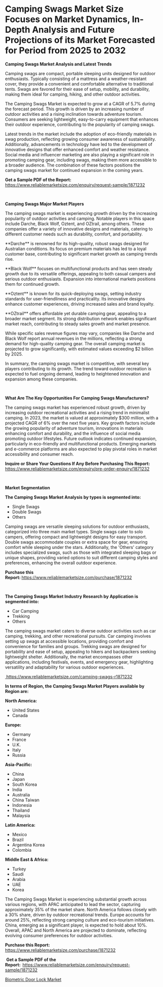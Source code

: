 <p><h1>Camping Swags Market Size Focuses on Market Dynamics, In-Depth Analysis and Future Projections of its Market Forecasted for Period from 2025 to 2032</h1></p><p><strong>Camping Swags Market Analysis and Latest Trends</strong></p>
<p><p>Camping swags are compact, portable sleeping units designed for outdoor enthusiasts. Typically consisting of a mattress and a weather-resistant cover, they provide a convenient and comfortable alternative to traditional tents. Swags are favored for their ease of setup, mobility, and durability, making them ideal for camping, hiking, and other outdoor activities.</p><p>The Camping Swags Market is expected to grow at a CAGR of 5.7% during the forecast period. This growth is driven by an increasing number of outdoor activities and a rising inclination towards adventure tourism. Consumers are seeking lightweight, easy-to-carry equipment that enhances their outdoor experience, contributing to the popularity of camping swags.</p><p>Latest trends in the market include the adoption of eco-friendly materials in swag production, reflecting growing consumer awareness of sustainability. Additionally, advancements in technology have led to the development of innovative designs that offer enhanced comfort and weather resistance. Social media and influencer marketing are also playing a significant role in promoting camping gear, including swags, making them more accessible to a broader audience. The combination of these factors positions the camping swags market for continued expansion in the coming years.</p></p>
<p><strong>Get a Sample PDF of the Report:&nbsp;</strong> <a href="https://www.reliablemarketsize.com/enquiry/request-sample/1871232?utm_campaign=2565&utm_medium=2&utm_source=Github&utm_content=ia&utm_term=05042025&utm_id=camping-swags">https://www.reliablemarketsize.com/enquiry/request-sample/1871232</a></p>
<p>&nbsp;</p>
<p><strong>Camping Swags Major Market Players</strong></p>
<p><p>The camping swags market is experiencing growth driven by the increasing popularity of outdoor activities and camping. Notable players in this space include Darche, Black Wolf, Oztent, and OZtrail, among others. These companies offer a variety of innovative designs and materials, catering to different customer needs such as durability, comfort, and portability.</p><p>**Darche** is renowned for its high-quality, robust swags designed for Australian conditions. Its focus on premium materials has led to a loyal customer base, contributing to significant market growth as camping trends rise.</p><p>**Black Wolf** focuses on multifunctional products and has seen steady growth due to its versatile offerings, appealing to both casual campers and serious outdoor enthusiasts. Expansion into international markets positions them for continued growth.</p><p>**Oztent** is known for its quick-deploying swags, setting industry standards for user-friendliness and practicality. Its innovative designs enhance customer experiences, driving increased sales and brand loyalty.</p><p>**OZtrail** offers affordable yet durable camping gear, appealing to a broader market segment. Its strong distribution network enables significant market reach, contributing to steady sales growth and market presence.</p><p>While specific sales revenue figures may vary, companies like Darche and Black Wolf report annual revenues in the millions, reflecting a strong demand for high-quality camping gear. The overall camping market is projected to grow significantly, with estimated values exceeding $2 billion by 2025.</p><p>In summary, the camping swags market is competitive, with several key players contributing to its growth. The trend toward outdoor recreation is expected to fuel ongoing demand, leading to heightened innovation and expansion among these companies.</p></p>
<p>&nbsp;</p>
<p><strong>What Are The Key Opportunities For Camping Swags Manufacturers?</strong></p>
<p><p>The camping swags market has experienced robust growth, driven by increasing outdoor recreational activities and a rising trend in minimalist camping. In 2023, the market is valued at approximately $300 million, with a projected CAGR of 6% over the next five years. Key growth factors include the growing popularity of adventure tourism, innovations in materials enhancing comfort and durability, and the influence of social media promoting outdoor lifestyles. Future outlook indicates continued expansion, particularly in eco-friendly and multifunctional products. Emerging markets and e-commerce platforms are also expected to play pivotal roles in market accessibility and consumer reach.</p></p>
<p><strong>Inquire or Share Your Questions If Any Before Purchasing This Report:</strong> <a href="https://www.reliablemarketsize.com/enquiry/pre-order-enquiry/1871232?utm_campaign=2565&utm_medium=2&utm_source=Github&utm_content=ia&utm_term=05042025&utm_id=camping-swags">https://www.reliablemarketsize.com/enquiry/pre-order-enquiry/1871232</a></p>
<p>&nbsp;</p>
<p><strong>Market Segmentation</strong></p>
<p><strong>The Camping Swags Market Analysis by types is segmented into:</strong></p>
<p><ul><li>Single Swags</li><li>Double Swags</li><li>Others</li></ul></p>
<p><p>Camping swags are versatile sleeping solutions for outdoor enthusiasts, categorized into three main market types. Single swags cater to solo campers, offering compact and lightweight designs for easy transport. Double swags accommodate couples or extra space for gear, ensuring comfort while sleeping under the stars. Additionally, the 'Others' category includes specialized swags, such as those with integrated sleeping bags or unique shapes, providing varied options to suit different camping styles and preferences, enhancing the overall outdoor experience.</p></p>
<p><strong>Purchase this Report:&nbsp;</strong><a href="https://www.reliablemarketsize.com/purchase/1871232?utm_campaign=2565&utm_medium=2&utm_source=Github&utm_content=ia&utm_term=05042025&utm_id=camping-swags">https://www.reliablemarketsize.com/purchase/1871232</a></p>
<p>&nbsp;</p>
<p><strong>The Camping Swags Market Industry Research by Application is segmented into:</strong></p>
<p><ul><li>Car Camping</li><li>Trekking</li><li>Others</li></ul></p>
<p><p>The camping swags market caters to diverse outdoor activities such as car camping, trekking, and other recreational pursuits. Car camping involves setting up swags at accessible locations, providing comfort and convenience for families and groups. Trekking swags are designed for portability and ease of setup, appealing to hikers and backpackers seeking lightweight shelter. Additionally, the market encompasses other applications, including festivals, events, and emergency gear, highlighting versatility and adaptability for various outdoor experiences.</p></p>
<p><a href="https://www.reliablemarketsize.com/camping-swags-r1871232?utm_campaign=2565&utm_medium=2&utm_source=Github&utm_content=ia&utm_term=05042025&utm_id=camping-swags">&nbsp;https://www.reliablemarketsize.com/camping-swags-r1871232</a></p>
<p><strong>In terms of Region, the Camping Swags Market Players available by Region are:</strong></p>
<p>
    <p> <strong> North America: </strong>
        <ul>
            <li>United States</li>
            <li>Canada</li>
        </ul>
        </p> 
    <p> <strong> Europe: </strong>
        <ul>
            <li>Germany</li>
            <li>France</li>
            <li>U.K.</li>
            <li>Italy</li>
            <li>Russia</li>
        </ul>
        </p> 
    <p> <strong> Asia-Pacific: </strong>
        <ul>
            <li>China</li>
            <li>Japan</li>
            <li>South Korea</li>
            <li>India</li>
            <li>Australia</li>
            <li>China Taiwan</li>
            <li>Indonesia</li>
            <li>Thailand</li>
            <li>Malaysia</li>
        </ul>
        </p> 
    <p> <strong> Latin America: </strong>
        <ul>
            <li>Mexico</li>
            <li>Brazil</li>
            <li>Argentina Korea</li>
            <li>Colombia</li>
        </ul>
        </p> 
    <p> <strong> Middle East & Africa: </strong>
        <ul>
            <li>Turkey</li>
            <li>Saudi</li>
            <li>Arabia</li>
            <li>UAE</li>
            <li>Korea</li>
        </ul>
    </p>
    </p>
<p><p>The Camping Swags Market is experiencing substantial growth across various regions, with APAC anticipated to lead the sector, capturing approximately 35% of the market share. North America follows closely with a 30% share, driven by outdoor recreational trends. Europe accounts for around 25%, reflecting strong camping culture and eco-tourism initiatives. China, emerging as a significant player, is expected to hold about 10%. Overall, APAC and North America are projected to dominate, reflecting evolving consumer preferences for outdoor activities.</p></p>
<p><strong>Purchase this Report: </strong><a href="https://www.reliablemarketsize.com/purchase/1871232?utm_campaign=2565&utm_medium=2&utm_source=Github&utm_content=ia&utm_term=05042025&utm_id=camping-swags">https://www.reliablemarketsize.com/purchase/1871232</a></p>
<p>&nbsp;<strong>Get a Sample PDF of the Report:&nbsp;&nbsp;</strong><a href="https://www.reliablemarketsize.com/enquiry/request-sample/1871232?utm_campaign=2565&utm_medium=2&utm_source=Github&utm_content=ia&utm_term=05042025&utm_id=camping-swags">https://www.reliablemarketsize.com/enquiry/request-sample/1871232</a></p>
<p><strong></strong></p>
<p><p><a href="https://github.com/shirleenfraker87/Market-Research-Report-List-1/blob/main/biometric-door-lock-market.md?utm_campaign=2565&utm_medium=2&utm_source=Github&utm_content=ia&utm_term=05042025&utm_id=camping-swags">Biometric Door Lock Market</a></p></p>